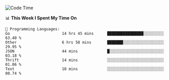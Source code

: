 <!--START_SECTION:waka-->
![Code Time](http://img.shields.io/badge/Code%20Time-733%20hrs%2026%20mins-blue)

📊 **This Week I Spent My Time On** 

```text
💬 Programming Languages: 
Go                       14 hrs 45 mins      ████████████████░░░░░░░░░   63.40 % 
Other                    6 hrs 58 mins       ███████░░░░░░░░░░░░░░░░░░   29.95 % 
JSON                     44 mins             █░░░░░░░░░░░░░░░░░░░░░░░░   03.18 % 
Thrift                   14 mins             ░░░░░░░░░░░░░░░░░░░░░░░░░   01.06 % 
Text                     10 mins             ░░░░░░░░░░░░░░░░░░░░░░░░░   00.74 % 
```


<!--END_SECTION:waka-->